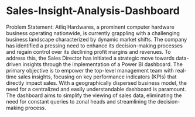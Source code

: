 # Sales-Insight-Analysis-Dashboard

Problem Statement: Atliq Hardwares, a prominent computer hardware business operating nationwide, is currently grappling with a challenging business landscape characterized by dynamic market shifts. The company has identified a pressing need to enhance its decision-making processes and regain control over its declining profit margins and revenues. To address this, the Sales Director has initiated a strategic move towards data-driven insights through the implementation of a Power BI dashboard.
The primary objective is to empower the top-level management team with real-time sales insights, focusing on key performance indicators (KPIs) that directly impact sales. With a geographically dispersed business model, the need for a centralized and easily understandable dashboard is paramount. The dashboard aims to simplify the viewing of sales data, eliminating the need for constant queries to zonal heads and streamlining the decision-making process.
